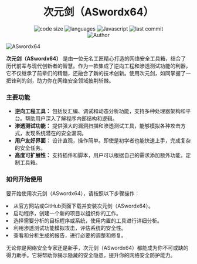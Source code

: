 <h1 align="center">次元剑（ASwordx64）</h1>
<p align="center">
  <img src="https://img.shields.io/github/languages/code-size/nanchengcyu/TechMindWave-backend" alt="code size"/>
  <img src="https://img.shields.io/github/languages/count/nanchengcyu/TechMindWave-backend" alt="languages"/>
  <img src="https://img.shields.io/badge/Javascript-blue-0" alt="Javascript"/>
  <img src="https://img.shields.io/github/last-commit/nanchengcyu/TechMindWave-backend" alt="last commit"/><br>
  <img src="https://img.shields.io/badge/Author-VoxShadow-orange" alt="Author" />
</p>

 <img src="https://meta.natapp4.cc/usr/uploads/2024/08/4075296637.png" alt="ASwordx64"/>

<p>
  <strong>次元剑（ASwordx64）</strong> 是由一位无名工匠精心打造的网络安全工具箱，结合了历代前辈与现代创新者的智慧。作为一款集成了逆向工程和渗透测试功能的利器，它不仅继承了前辈们的精髓，还融合了新的技术创新。使用次元剑，如同掌握了一把锋利的剑，助力你在网络安全领域披荆斩棘。
</p>

<h3>主要功能</h3>
<ul>
  <li><strong>逆向工程工具：</strong> 包括反汇编、调试和动态分析功能，支持多种处理器架构和平台。帮助用户深入了解程序内部结构和逻辑。</li>
  <li><strong>渗透测试功能：</strong> 提供强大的漏洞扫描和渗透测试工具，能够模拟各种攻击方式，发现系统潜在的安全漏洞。</li>
  <li><strong>用户友好界面：</strong> 设计直观，操作简单。即使是初学者也能快速上手，完成复杂的安全任务。</li>
  <li><strong>高度可扩展性：</strong> 支持插件和脚本，用户可以根据自己的需求添加额外功能，定制工具箱。</li>
</ul>

<h3>如何开始使用</h3>
<p>
  要开始使用次元剑（ASwordx64），请按照以下步骤操作：
</p>

  <li>从官方网站或GitHub页面下载并安装次元剑（ASwordx64）。</li>
  <li>启动程序，创建一个新的项目以组织你的工作。</li>
  <li>选择需要分析的目标程序或系统，使用内置的工具进行详细分析。</li>
  <li>利用渗透测试功能模拟攻击，评估系统的安全性。</li>
  <li>查看和分析生成的报告，进行必要的调整和修复。</li>

<p>
  无论你是网络安全专家还是新手，次元剑（ASwordx64）都能成为你不可或缺的得力助手。它将帮助你揭示隐藏的安全隐患，提升你的网络安全防护能力。
</p>

